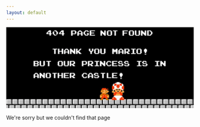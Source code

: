 ```yaml
---
layout: default
---
```


<img src="/images/404.jpg">
<br>
<p>We're sorry but we couldn't find that page</p>